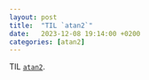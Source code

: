 ```yaml
---
layout: post
title:  "TIL `atan2`"
date:   2023-12-08 19:14:00 +0200
categories: [atan2]
---
```


TIL [`atan2`](https://en.wikipedia.org/wiki/Atan2).
